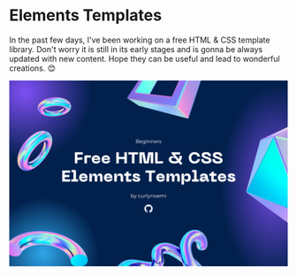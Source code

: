# Elements Templates

In the past few days, I've been working on a free HTML & CSS template library. Don't worry it is still in its early stages and is gonna be always updated with new content.
Hope they can be useful and lead to wonderful creations. :blush:

![elements_templates](IMG/ad.png)
